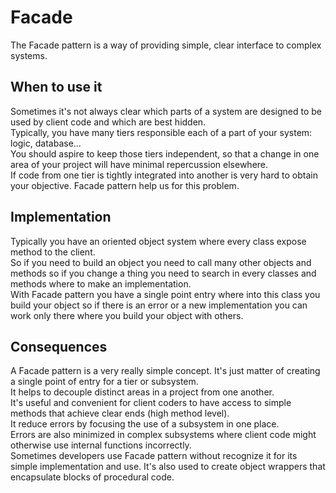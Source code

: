 # Facade

The Facade pattern is a way of providing simple, clear interface to complex systems.

## When to use it

Sometimes it's not always clear which parts of a system are designed to be used by client code and which are best hidden.  
Typically, you have many tiers responsible each of a part of your system: logic, database...  
You should aspire to keep those tiers independent, so that a change in one area of your project will have minimal repercussion elsewhere.  
If code from one tier is tightly integrated into another is very hard to obtain your objective. 
Facade pattern help us for this problem.  

## Implementation

Typically you have an oriented object system where every class expose method to the client.  
So if you need to build an object you need to call many other objects and methods so if you change a thing you need to search in every classes and methods where to make an implementation.  
With Facade pattern you have a single point entry where into this class you build your object so if there is an error or a new implementation you can work only there where you build your object with others.

## Consequences

A Facade pattern is a very really simple concept. It's just matter of creating a single point of entry for a tier or subsystem.  
It helps to decouple distinct areas in a project from one another.  
It's useful and convenient for client coders to have access to simple methods that achieve clear ends (high method level).  
It reduce errors by focusing the use of a subsystem in one place.  
Errors are also minimized in complex subsystems where client code might otherwise use internal functions incorrectly.  
Sometimes developers use Facade pattern without recognize it for its simple implementation and use.
It's also used to create object wrappers that encapsulate blocks of procedural code.  
